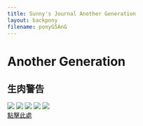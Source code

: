 ```yaml
---
title: Sunny's Journal Another Generation
layout: backpony
filename: ponyG5AnG
--- 
```

# Another Generation
## 生肉警告
![](https://static.wikia.nocookie.net/g5mlp/images/4/46/Please.mp4_20210927_165900.154.png/revision/latest)
![](https://static.wikia.nocookie.net/g5mlp/images/0/0d/Sunny_gazes_above_sea_ANG.png/revision/latest)
![](https://static.wikia.nocookie.net/g5mlp/images/8/8b/FacebookScreen.jpg/revision/latest)
![](https://static.wikia.nocookie.net/g5mlp/images/e/ea/Tada.png/revision/latest)
![](https://static.wikia.nocookie.net/g5mlp/images/8/89/Trailer_%2851%29.jpeg/revision/latest)<br>
[點擊此處](https://www.wco.tv/my-little-pony-a-new-generation)